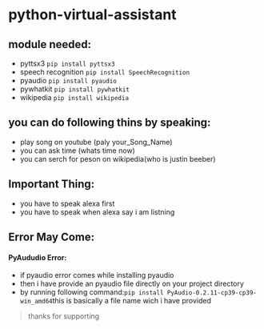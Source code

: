 # python-virtual-assistant
## module needed:

* pyttsx3 `pip install pyttsx3`
* speech recognition `pip install SpeechRecognition`
* pyaudio `pip install pyaudio`
* pywhatkit `pip install pywhatkit`
* wikipedia `pip install wikipedia`

## you can do following thins by speaking:

* play song on youtube (paly your_Song_Name)
* you can ask time (whats time now)
* you can serch for peson on wikipedia(who is justin beeber)

## Important Thing:
* you have to speak alexa first
* you have to speak when alexa say i am listning

## Error May Come:
#### PyAududio Error:

* if pyaudio error comes while installing pyaudio 
* then i have provide an pyaudio file directly on your project directory
* by running following command:`pip install PyAudio-0.2.11-cp39-cp39-win_amd64`this is basically a file name wich i have provided

> thanks for supporting
